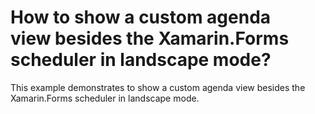 # How to show a custom agenda view besides the Xamarin.Forms scheduler in landscape mode?

This example demonstrates to show a custom agenda view besides the Xamarin.Forms scheduler in landscape mode.
